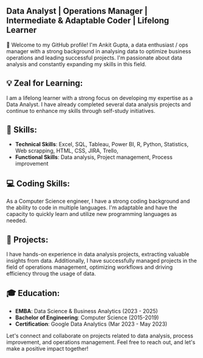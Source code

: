##   Data Analyst | Operations Manager | Intermediate & Adaptable Coder | Lifelong Learner

👋 Welcome to my GitHub profile! I'm Ankit Gupta, a data enthusiast / ops manager with a strong background in analysing data to optimize business operations and leading successful projects. I'm passionate about data analysis and constantly expanding my skills in this field.

## 💡 Zeal for Learning:
I am a lifelong learner with a strong focus on developing my expertise as a Data Analyst. I have already completed several data analysis projects and continue to enhance my skills through self-study initiatives.

## 🔧 Skills:
- **Technical Skills**: Excel, SQL, Tableau, Power BI, R, Python, Statistics, Web scrapping, HTML, CSS, JIRA, Trello,
- **Functional Skills**: Data analysis, Project management, Process improvement

## 💻 Coding Skills:
As a Computer Science engineer, I have a strong coding background and the ability to code in multiple languages. I'm adaptable and have the capacity to quickly learn and utilize new programming languages as needed.

## 📂 Projects:
I have hands-on experience in data analysis projects, extracting valuable insights from data. Additionally, I have successfully managed projects in the field of operations management, optimizing workflows and driving efficiency throug the usage of data.

## 🎓 Education:
- **EMBA**: Data Science & Business Analytics (2023 - 2025)
- **Bachelor of Engineering**: Computer Science (2015-2019) 
- **Certification**: Google Data Analytics (Mar 2023 - May 2023)

Let's connect and collaborate on projects related to data analysis, process improvement, and operations management. Feel free to reach out, and let's make a positive impact together!
